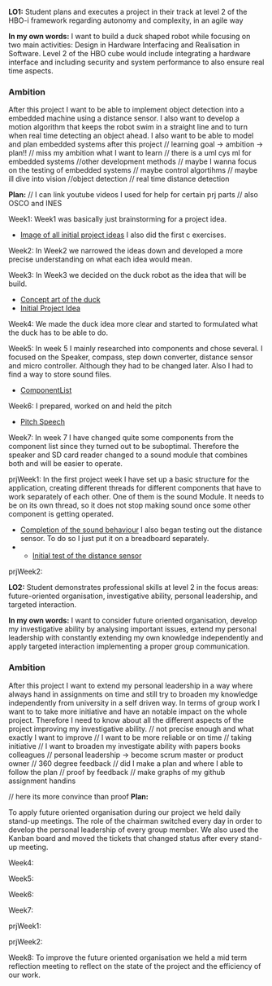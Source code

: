 
**LO1:** Student plans and executes a project in their track at level 2 of the HBO-i framework regarding autonomy and complexity, in an agile way

**In my own words:** I want to build a duck shaped robot while focusing on two main activities: Design in Hardware Interfacing and Realisation in Software. Level 2 of the HBO cube would include integrating a hardware interface and including security and system performance to also ensure real time aspects.


### Ambition
After this project I want to be able to implement object detection into a embedded machine using a distance sensor. I also want to develop a motion algorithm that keeps the robot swim in a straight line and to turn when real time detecting an object ahead. 
I also want to be able to model and plan embedded systems after this project
// learning goal -> ambition -> plan!!
// miss my ambition what I want to learn
// there is a uml cys ml for embedded systems
//other development methods
// maybe I wanna focus on the testing of embedded systems
// maybe control algortihms
// maybe ill dive into vision
//object detection
// real time distance detection

**Plan:** 
// I can link youtube videos I used for help for certain prj parts
// also OSCO and INES

Week1: Week1 was basically just brainstorming for a project idea.
- [Image of all initial project ideas](/doc/InitialProjectIdeas.md)
I also did the first c exercises.

Week2: In Week2 we narrowed the ideas down and developed a more precise understanding on what each idea would mean.

Week3: In Week3 we decided on the duck robot as the idea that will be build. 
- [Concept art of the duck](/doc/ConceptArtDuck.md)
- [Initial Project Idea](https://github.com/FontysVenlo/prj4e-repository-group_e02/blob/main/doc/initial-project-idea.md)

Week4: We made the duck idea more clear and started to formulated what the duck has to be able to do. 

Week5: In week 5 I mainly researched into components and chose several. I focused on the Speaker, compass, step down converter, distance sensor and micro controller. Although they had to be changed later. Also I had to find a way to store sound files.
- [ComponentList](https://github.com/FontysVenlo/prj4e-repository-group_e02/blob/main/documentation/GreatComponentList.md)

Week6: I prepared, worked on and held the pitch 
 - [Pitch Speech](/doc/PitchSpeech.md)

Week7: In week 7 I have changed quite some components from the component list since they turned out to be suboptimal. Therefore the speaker and SD card reader changed to a sound module that combines both and will be easier to operate. 

prjWeek1: In the first project week I have set up a basic structure for the application, creating different threads for different components that have to work separately of each other. One of them is the sound Module. It needs to be on its own thread, so it does not stop making sound once some other component is getting operated. 
- [Completion of the sound behaviour](/doc/SoundModule.md)
I also began testing out the distance sensor. To do so I just put it on a breadboard separately.
- - [Initial test of the distance sensor](/doc/InitialDistanceSensor.md)


prjWeek2:


**LO2:** Student demonstrates professional skills at level 2 in the focus areas: future-oriented
organisation, investigative ability, personal leadership, and targeted
interaction.

**In my own words:** I want to consider future oriented organisation, develop my investigative ability by analysing important issues, extend my personal leadership with constantly extending my own knowledge independently and apply targeted interaction implementing a proper group communication.


### Ambition
After this project I want to extend my personal leadership in a way where always hand in assignments on time and still try to broaden my knowledge independently from university in a self driven way.
In terms of group work I want to to take more initiative and have an notable impact on the whole project. Therefore I need to know about all the different aspects of the project improving my investigative ability.
// not precise enough and what exactly I want to improve
// I want to be more reliable or on time
// taking initiative
// I want to broaden my investigate ability with papers books colleagues 
// personal leadership -> become scrum master or product owner
// 360 degree feedback
// did I make a plan and where I able to follow the plan 
// proof by feedback
// make graphs of my github assignment handins

// here its more convince than proof
**Plan:**

To apply future oriented organisation during our project we held daily stand-up meetings. The role of the chairman switched every day in order to develop the personal leadership of every group member. We also used the Kanban board and moved the tickets that changed status after every stand-up meeting.

Week4:

Week5:

Week6:

Week7:

prjWeek1:

prjWeek2:

Week8: To improve the future oriented organisation we held a mid term reflection meeting to reflect on the state of the project and the efficiency of our work.